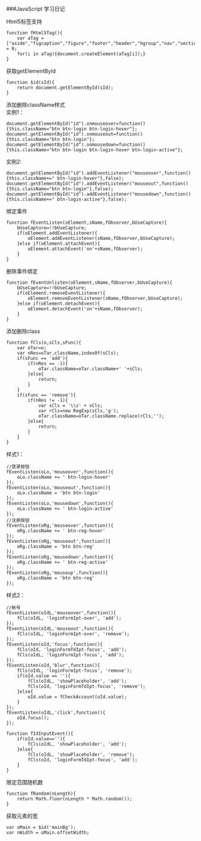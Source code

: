 ###JavaScript 学习日记

Html5标签支持

    function fHtml5Tag(){
        var aTag = ["aside","figcaption","figure","footer","header","hgroup","nav","section"],i = 0;
    	for(i in aTag){document.createElement(aTag[i]);}
    }

获取getElementById

    function $id(sId){
        return document.getElementById(sId);
    }

添加删除className样式     
实例1：

    document.getElementById("id").onmouseover=function(){this.className="btn btn-login btn-login-hover"};
    document.getElementById("id").onmouseout=function(){this.className="btn btn-login"};
    document.getElementById("id").onmousedown=function(){this.className="btn btn-login btn-login-hover btn-login-active"};

实例2:

    document.getElementById("id").addEventListener("mouseover",function(){this.className+=" btn-login-hover"},false);
    document.getElementById("id").addEventListener("mouseout",function(){this.className="btn btn-login"},false);
    document.getElementById("id").addEventListener("mousedown",function(){this.className+=" btn-login-active"},false);

绑定事件

    function fEventListen(oElement,sName,fObserver,bUseCapture){
        bUseCapture=!!bUseCapture;
    	if(oElement.addEventListener){
    		oElement.addEventListener(sName,fObserver,bUseCapture);
    	}else if(oElement.attachEvent){
    		oElement.attachEvent('on'+sName,fObserver);
    	}
    }

删除事件绑定

    function fEventUnlisten(oElement,sName,fObserver,bUseCapture){
        bUseCapture=!!bUseCapture;
    	if(oElement.removeEventListener){
    		oElement.removeEventListener(sName,fObserver,bUseCapture);
    	}else if(oElement.detachEvent){
    		oElement.detachEvent('on'+sName,fObserver);
    	}
    }

添加删除class

    function fCls(o,sCls,sFunc){
        var oTar=o;
    	var nRes=oTar,className,indexOf(sCls);
    	if(sFunc == 'add'){
    		if(nRes == -1){
    			oTar.className=oTar.className+' '+sCls;
    		}else{
    			return;
    		}
    	}
    	if(sFunc == 'remove'){
    		if(nRes != -1){
    			var sCls = '\\s' + sCls;
    			var rCls=new RegExp(sCls,'g');
    			oTar.className=oTar.className.replace(rCls,'');
    		}else{
    			return;
    		}
    	}
    }

样式1：

    //登录按钮
	fEventListen(oLo,'mouseover',function(){
		oLo.className += ' btn-login-hover'
	});
	fEventListen(oLo,'mouseout',function(){
		oLo.className = 'btn btn-login'
	});
	fEventListen(oLo,'mousedown',function(){
		oLo.className += ' btn-login-active'
	});
	//注册按钮
	fEventListen(oRg,'mouseover',function(){
		oRg.className += ' btn-reg-hover'
	});
	fEventListen(oRg,'mouseout',function(){
		oRg.className = 'btn btn-reg'
	});
	fEventListen(oRg,'mousedown',function(){
		oRg.className += ' btn-reg-active'
	});
	fEventListen(oRg,'mouseup',function(){
		oRg.className = 'btn btn-reg'
	});

样式2：

	//帐号
	fEventListen(oIdL,'mouseover',function(){
		fCls(oIdL, 'loginFormIpt-over', 'add');
	});
	fEventListen(oIdL,'mouseout',function(){
		fCls(oIdL, 'loginFormIpt-over', 'remove');
	});
	fEventListen(oId,'focus',function(){
		fCls(oId, 'loginFormTdIpt-focus', 'add');
		fCls(oIdL, 'loginFormIpt-focus', 'add');
	});
	fEventListen(oId,'blur',function(){
		fCls(oIdL, 'loginFormIpt-focus', 'remove');	
		if(oId.value == ''){
			fCls(oIdL, 'showPlaceholder', 'add');
			fCls(oId, 'loginFormTdIpt-focus', 'remove');
		}else{
			oId.value = fCheckAccount(oId.value);
		}
	});
	fEventListen(oIdL,'click',function(){
		oId.focus();
	});

	function fIdInputEvent(){
		if(oId.value==''){
			fCls(oIdL, 'showPlaceholder', 'add');
		}else{
			fCls(oIdL, 'showPlaceholder', 'remove');
			fCls(oId, 'loginFormTdIpt-focus', 'add');
		}
	}

限定范围随机数

	function fRandom(nLength){
		return Math.floor(nLength * Math.random());
	}

获取元素的宽

	var oMain = $id('mainBg');
	var nWidth = oMain.offsetWidth;

